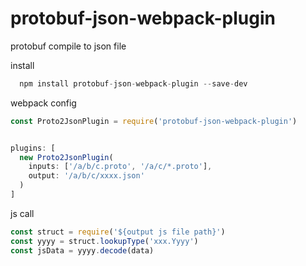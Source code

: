 # protobuf-json-webpack-plugin
protobuf compile to json file

install
```javascript
  npm install protobuf-json-webpack-plugin --save-dev
```

webpack config
```javascript
const Proto2JsonPlugin = require('protobuf-json-webpack-plugin')


plugins: [
  new Proto2JsonPlugin(
    inputs: ['/a/b/c.proto', '/a/c/*.proto'],
    output: '/a/b/c/xxxx.json'
  )
]

```

js call
```javascript
const struct = require('${output js file path}')
const yyyy = struct.lookupType('xxx.Yyyy')
const jsData = yyyy.decode(data)
```